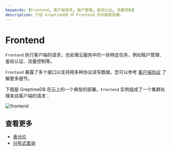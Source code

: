 ```yaml
---
keywords: [Frontend, 客户端请求, 租户管理, 鉴权认证, 流量控制]
description: 介绍 GreptimeDB 中 Frontend 的功能和部署。
---
```


# Frontend

`Frontend` 执行客户端的请求，也处理云服务中的一些特定任务，例如租户管理、鉴权认证、流量控制等。

`Frontend` 暴露了多个接口以支持用多种协议读写数据。您可以参考 [客户端协议][1] 了解更多细节。

下图是 GreptimeDB 在云上的一个典型的部署。`Frontend` 实例组成了一个集群处理来自客户端的请求：

![frontend](/frontend.png)

## 查看更多

- [表分片][2]
- [分布式查询][3]

[1]: /user-guide/protocols/overview.md
[2]: ./table-sharding.md
[3]: ./distributed-querying.md
